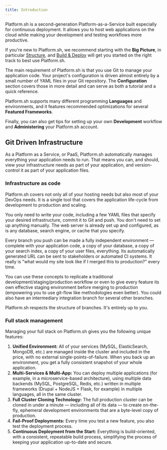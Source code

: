 ```yaml
---
title: Introduction
---
```


Platform.sh is a second-generation Platform-as-a-Service built especially for continuous deployment.
It allows you to host web applications on the cloud while making your development and testing workflows more productive.

If you're new to Platform.sh, we recommend starting with the **Big Picture**, in particular [Structure](/overview/structure.md), and [Build & Deploy](/overview/build-deploy.md) will get you started on the right track to best use Platform.sh.

The main requirement of Platform.sh is that you use Git to manage your application code.
Your project's configuration is driven almost entirely by a small number of YAML files in your Git repository.
The **Configuration** section covers those in more detail and can serve as both a tutorial and a quick reference.

Platform.sh supports many different programming **Languages** and environments, and it features recommended optimizations for several **Featured Frameworks**.

Finally, you can also get tips for setting up your own **Development** workflow and **Administering** your Platform.sh account.

## Git Driven Infrastructure

As a Platform as a Service, or PaaS, Platform.sh automatically manages everything your application needs to run.  That means you can, and should, view your infrastructure needs as part of your application, and version-control it as part of your application files.

### Infrastructure as code

Platform.sh covers not only all of your hosting needs but also most of your DevOps needs. It is a single tool that covers the application life-cycle from development to production and scaling.

You only need to write your code, including a few YAML files that specify your desired infrastructure, commit it to Git and push.  You don't need to set up anything manually. The web server is already set up and configured, as is any database, search engine, or cache that you specify.

Every branch you push can be made a fully independent environment &mdash; complete with your application code, a copy of your database, a copy of your search index, a copy of your user files, everything.
Its automatically generated URL can be sent to stakeholders or automated CI systems.
It really is "what would my site look like if I merged this to production?" every time.

You can use these concepts to replicate a traditional development/staging/production workflow or even to give every feature its own effective staging environment before merging to production (empowering you to use git-flow like methodologies even better). You could also have an intermediary integration branch for several other branches.

Platform.sh respects the structure of branches. It's entirely up to you.

### Full stack management

Managing your full stack on Platform.sh gives you the following unique features:

1. **Unified Environment:** All of your services (MySQL, ElasticSearch, MongoDB, etc.) are managed inside the cluster and included in the price, with no external single-points-of-failure. When you back up an environment, you get a fully consistent snapshot of your whole application.
2. **Multi-Services & Multi-App:** You can deploy multiple applications (for example, in a microservice-based architecture), using multiple data backends (MySQL, PostgreSQL, Redis, etc.) written in multiple frameworks (Drupal + NodeJS + Flask, for example) in multiple languages, all in the same cluster.
3. **Full Cluster Cloning Technology:** The full production cluster can be cloned in under a minute &mdash; including all of its data &mdash; to create on-the-fly, ephemeral development environments that are a byte-level copy of production.
4. **Fail-Proof Deployments:** Every time you test a new feature, you also test the deployment process.
5. **Continuous Deployment from the Start:** Everything is build-oriented, with a consistent, repeatable build process, simplifying the process of keeping your application up-to-date and secure.

